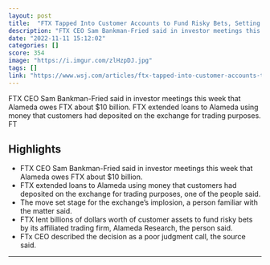 ```yaml
---
layout: post
title:  "FTX Tapped Into Customer Accounts to Fund Risky Bets, Setting Up Its Downfall"
description: "FTX CEO Sam Bankman-Fried said in investor meetings this week that Alameda owes FTX about $10 billion. FTX extended loans to Alameda using money that customers had deposited on the exchange for trading purposes. FT"
date: "2022-11-11 15:12:02"
categories: []
score: 354
image: "https://i.imgur.com/zlHzpDJ.jpg"
tags: []
link: "https://www.wsj.com/articles/ftx-tapped-into-customer-accounts-to-fund-risky-bets-setting-up-its-downfall-11668093732"
---
```


FTX CEO Sam Bankman-Fried said in investor meetings this week that Alameda owes FTX about $10 billion. FTX extended loans to Alameda using money that customers had deposited on the exchange for trading purposes. FT

## Highlights

- FTX CEO Sam Bankman-Fried said in investor meetings this week that Alameda owes FTX about $10 billion.
- FTX extended loans to Alameda using money that customers had deposited on the exchange for trading purposes, one of the people said.
- The move set stage for the exchange’s implosion, a person familiar with the matter said.
- FTX lent billions of dollars worth of customer assets to fund risky bets by its affiliated trading firm, Alameda Research, the person said.
- FTx CEO described the decision as a poor judgment call, the source said.

---
